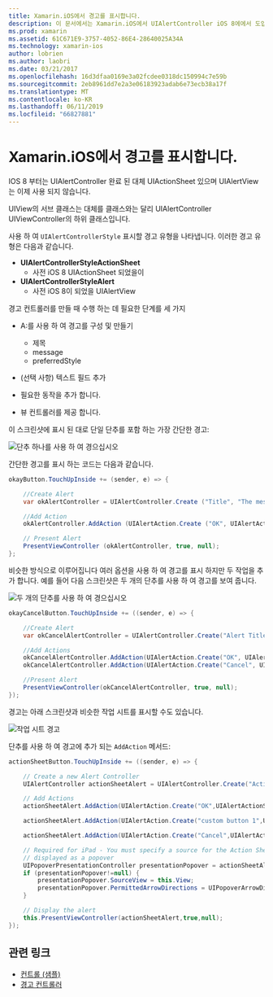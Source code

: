 ```yaml
---
title: Xamarin.iOS에서 경고를 표시합니다.
description: 이 문서에서는 Xamarin.iOS에서 UIAlertController iOS 8에에서 도입 된 Api를 사용 하 여 경고를 표시 하는 방법을 설명 합니다.
ms.prod: xamarin
ms.assetid: 61C671E9-3757-4052-86E4-28640025A34A
ms.technology: xamarin-ios
author: lobrien
ms.author: laobri
ms.date: 03/21/2017
ms.openlocfilehash: 16d3dfaa0169e3a02fcdee0318dc150994c7e59b
ms.sourcegitcommit: 2eb8961dd7e2a3e06183923adab6e73ecb38a17f
ms.translationtype: MT
ms.contentlocale: ko-KR
ms.lasthandoff: 06/11/2019
ms.locfileid: "66827881"
---
```

# <a name="displaying-alerts-in-xamarinios"></a>Xamarin.iOS에서 경고를 표시합니다.

IOS 8 부터는 UIAlertController 완료 된 대체 UIActionSheet 있으며 UIAlertView는 이제 사용 되지 않습니다.

UIView의 서브 클래스는 대체를 클래스와는 달리 UIAlertController UIViewController의 하위 클래스입니다.

사용 하 여 `UIAlertControllerStyle` 표시할 경고 유형을 나타냅니다. 이러한 경고 유형은 다음과 같습니다.

- **UIAlertControllerStyleActionSheet**
    * 사전 iOS 8 UIActionSheet 되었을이
- **UIAlertControllerStyleAlert**
    * 사전 iOS 8이 되었을 UIAlertView 

경고 컨트롤러를 만들 때 수행 하는 데 필요한 단계를 세 가지

- A:를 사용 하 여 경고를 구성 및 만들기
    * 제목
    * message
    * preferredStyle
    
- (선택 사항) 텍스트 필드 추가
- 필요한 동작을 추가 합니다.
- 뷰 컨트롤러를 제공 합니다.

이 스크린샷에 표시 된 대로 단일 단추를 포함 하는 가장 간단한 경고:

 ![단추 하나를 사용 하 여 경으십시오](alerts-images/alert1.png)

간단한 경고를 표시 하는 코드는 다음과 같습니다.

```csharp
okayButton.TouchUpInside += (sender, e) => {

    //Create Alert
    var okAlertController = UIAlertController.Create ("Title", "The message", UIAlertControllerStyle.Alert);

    //Add Action
    okAlertController.AddAction (UIAlertAction.Create ("OK", UIAlertActionStyle.Default, null));

    // Present Alert
    PresentViewController (okAlertController, true, null);
};
```

비슷한 방식으로 이루어집니다 여러 옵션을 사용 하 여 경고를 표시 하지만 두 작업을 추가 합니다. 예를 들어 다음 스크린샷은 두 개의 단추를 사용 하 여 경고를 보여 줍니다.

 ![ 두 개의 단추를 사용 하 여 경으십시오](alerts-images/alert2.png)

```csharp
okayCancelButton.TouchUpInside += ((sender, e) => {

    //Create Alert
    var okCancelAlertController = UIAlertController.Create("Alert Title", "Choose from two buttons", UIAlertControllerStyle.Alert);

    //Add Actions
    okCancelAlertController.AddAction(UIAlertAction.Create("OK", UIAlertActionStyle.Default, alert => Console.WriteLine ("Okay was clicked")));
    okCancelAlertController.AddAction(UIAlertAction.Create("Cancel", UIAlertActionStyle.Cancel, alert => Console.WriteLine ("Cancel was clicked")));

    //Present Alert
    PresentViewController(okCancelAlertController, true, null);
});
```

경고는 아래 스크린샷과 비슷한 작업 시트를 표시할 수도 있습니다.

 ![작업 시트 경고](alerts-images/alert3.png)

단추를 사용 하 여 경고에 추가 되는 `AddAction` 메서드:

```csharp
actionSheetButton.TouchUpInside += ((sender, e) => {

    // Create a new Alert Controller
    UIAlertController actionSheetAlert = UIAlertController.Create("Action Sheet", "Select an item from below", UIAlertControllerStyle.ActionSheet);

    // Add Actions
    actionSheetAlert.AddAction(UIAlertAction.Create("OK",UIAlertActionStyle.Default, (action) => Console.WriteLine ("Item One pressed.")));

    actionSheetAlert.AddAction(UIAlertAction.Create("custom button 1",UIAlertActionStyle.Default, (action) => Console.WriteLine ("Item Two pressed.")));

    actionSheetAlert.AddAction(UIAlertAction.Create("Cancel",UIAlertActionStyle.Cancel, (action) => Console.WriteLine ("Cancel button pressed.")));

    // Required for iPad - You must specify a source for the Action Sheet since it is
    // displayed as a popover
    UIPopoverPresentationController presentationPopover = actionSheetAlert.PopoverPresentationController;
    if (presentationPopover!=null) {
        presentationPopover.SourceView = this.View;
        presentationPopover.PermittedArrowDirections = UIPopoverArrowDirection.Up;
    }

    // Display the alert
    this.PresentViewController(actionSheetAlert,true,null);
});
```

## <a name="related-links"></a>관련 링크

- [컨트롤 (샘플)](https://developer.xamarin.com/samples/monotouch/Controls/)
- [경고 컨트롤러](https://github.com/xamarin/recipes/tree/master/Recipes/ios/standard_controls/alertcontroller)

